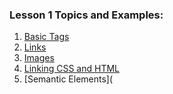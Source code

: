 ### Lesson 1 Topics and Examples:

1. [Basic Tags](BasicTags.html)
2. [Links](WorkingWithHyperlinks.html) 
3. [Images](WorkingWithImages.html)      
4. [Linking CSS and HTML](LinkingCSSandHTML.html)
5. [Semantic Elements](
